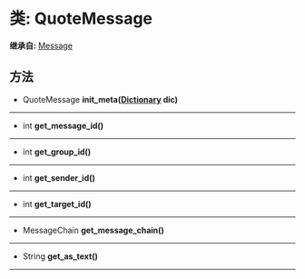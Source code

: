 # 类: QuoteMessage  
  
**继承自:** [Message](Message.md)  
  
## 方法 
  
- QuoteMessage **init_meta([Dictionary](https://docs.godotengine.org/en/latest/classes/class_dictionary.html) dic)**  
  
---  
  
- int **get_message_id()**  
  
---  
  
- int **get_group_id()**  
  
---  
  
- int **get_sender_id()**  
  
---  
  
- int **get_target_id()**  
  
---  
  
- MessageChain **get_message_chain()**  
  
---  
  
- String **get_as_text()**  
  
---  
  

